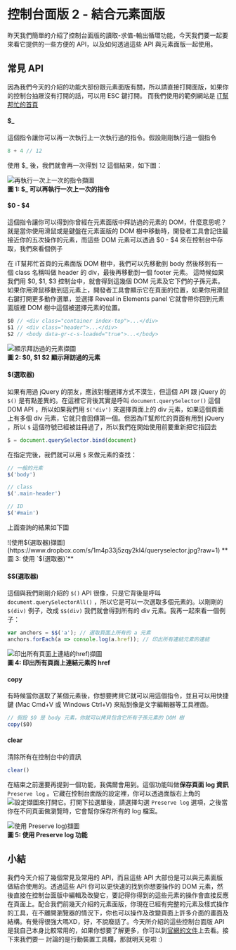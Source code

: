 # 控制台面版 2 - 結合元素面版
昨天我們簡單的介紹了控制台面版的讀取-求值-輸出循環功能，今天我們要一起要來看它提供的一些方便的 API，以及如何透過這些 API 與元素面版一起使用。

## 常見 API
因為我們今天的介紹的功能大部份跟元素面版有關，所以請直接打開面版，如果你的控制台抽屜沒有打開的話，可以用 ESC 鍵打開。
而我們使用的範例網站是 [iT幫邦忙的首頁](https://ithelp.ithome.com.tw/)

#### $_
這個指令讓你可以再一次執行上一次執行過的指令。假設剛剛執行過一個指令
```js
8 + 4 // 12 
```
使用 $_ 後，我們就會再一次得到 12 這個結果，如下圖：

![再執行一次上一次的指令擷圖](https://www.dropbox.com/s/t4rq3p6s6otxskd/redo-the-command.jpg?raw=1)  
**圖 1: $_ 可以再執行一次上一次的指令**

#### $0 - $4
這個指令讓你可以得到你曾經在元素面版中拜訪過的元素的 DOM，什麼意思呢？就是當你使用滑鼠或是鍵盤在元素面版的 DOM 樹中移動時，開發者工具會記住最接近你的五次操作的元素，而這些 DOM 元素可以透過 $0 - $4 來在控制台中存取，我們來看個例子

在 iT幫邦忙首頁的元素面版 DOM 樹中，我們可以先移動到 body 然後移到有一個 class 名稱叫做 header 的 div，最後再移動到一個 footer 元素。
這時候如果我們用 $0, $1, $3 控制台中，就會得到這幾個 DOM 元素及它下們的子孫元素。如果你用滑鼠移動到這元素上，開發者工具會顯示它在頁面的位置，如果你用滑鼠右鍵打開更多動作選單，並選擇 Reveal in Elements panel 它就會帶你回到元素面版裡 DOM 樹中這個被選擇元素的位置。

```js
$0 // <div class="container index-top">...</div>
$1 // <div class="header">...</div>
$2 // <body data-gr-c-s-loaded="true">...</body>
```

![顯示拜訪過的元素擷圖](https://www.dropbox.com/s/5cstj5yf6sb8tn6/remember-dom.jpg?raw=1)  
**圖 2: $0, $1 $2 顯示拜訪過的元素**

#### $(選取器)
如果有用過 jQuery 的朋友，應該對種選擇方式不漠生，但這個 API 跟 jQuery 的 `$()` 是有點差異的。在這裡它背後其實是呼叫 `document.querySelector()` 這個 DOM API ，所以如果我們用 `$('div')` 來選擇頁面上的 div 元素，如果這個頁面上有多個 div 元素，它就只會回傳第一個。但因為iT幫邦忙的頁面有用到 jQuery ，所以 `$` 這個符號已經被註冊過了，所以我們在開始使用前要重新把它指回去 
```js
$ = document.querySelector.bind(document)
```

在指定完後，我們就可以用 `$` 來做元素的查找：

```js
// 一般的元素
$('body') 

// class
$('.main-header') 

// ID
$('#main')
```
上面查詢的結果如下圖  

![使用$(選取器)擷圖](https://www.dropbox.com/s/1m4p33j5zqy2kl4/queryselector.jpg?raw=1)  
**圖 3: 使用 `$(選取器)`**

#### $$(選取器)
這個與我們剛剛介紹的 `$()` API 很像，只是它背後是呼叫 `document.querySelectorAll()` ，所以它是可以一次選取多個元素的。以剛剛的 `$(div)` 例子，改成 `$$(div)` 我們就會得到所有的 div 元素。我再一起來看一個例子：

```js
var anchors = $$('a'); // 選取頁面上所有的 a 元素
anchors.forEach(a => console.log(a.href)); // 印出所有連結元素的連結

```
![印出所有頁面上連結的href)擷圖](https://www.dropbox.com/s/lp66it6n68wn4ew/queryselectorall.jpg?raw=1)  
**圖 4: 印出所有頁面上連結元素的 href**


#### copy
有時候當你選取了某個元素後，你想要拷貝它就可以用這個指令，並且可以用快捷鍵 (Mac Cmd+V 或 Windows Ctrl+V) 來貼到像是文字編輯器等工具裡面。
```js
// 假設 $0 是 body 元素，你就可以拷貝包含它所有子孫元素的 DOM 樹
copy($0)
```

#### clear
清除所有在控制台中的資訊
```js
clear()
```

在結束之前還要再提到一個功能，我偶爾會用到。這個功能叫做**保存頁面 log 資訊** `Preserve log` 。它藏在控制台面版的設定裡，你可以透過面版右上角的![設定擷圖](https://www.dropbox.com/s/j8ir6ndxma77w4v/settings.jpg?raw=1)來打開它。打開下拉選單後，請選擇勾選 `Preserve log` 選項，之後當你在不同頁面做瀏覽時，它會幫你保存所有的 log 檔案。

![使用 Preserve log)擷圖](https://www.dropbox.com/s/5c9rvzrolkmhl1h/preserve-log.jpg?raw=1)  
**圖 5: 使用 Preserve log 功能**

## 小結
我們今天介紹了幾個常見及常用的 API，而且這些 API 大部份是可以與元素面版做結合使用的。透過這些 API 你可以更快速的找到你想要操作的 DOM 元素，然後直接在控制台面版中編輯及改變它，要記得你得到的這些元素的操作會直接反應在頁面上。配合我們前幾天介紹的元素面版，你現在已經有完整的元素及樣式操作的工具，在不離開瀏覽器的情況下，你也可以操作及改變頁面上許多介面的畫面及結構。有覺得很強大嗎XD，好，不說廢話了。今天所介紹的這些控制台面版 API 是我自己本身比較常用的，如果你想要了解更多，你可以到[官網的文件](https://developers.google.com/web/tools/chrome-devtools/console/)上去看。接下來我們要一
討論的是行動裝置工具欄，那就明天見啦 :)

